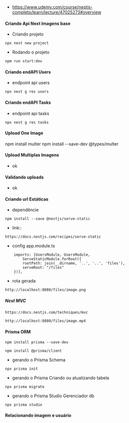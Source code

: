 * https://www.udemy.com/course/nestjs-completo/learn/lecture/47025273#overview


#### Criando Api Next Imagens base

* Criando projeto
```
npx nest new project
```

* Rodando o projeto
```
npm run start:dev
```

#### Criando endAPI Users

* endpoint api users
```
npx nest g res users
```

#### Criando endAPI Tasks

* endpoint api tasks
```
npx nest g res tasks
```

#### Upload One Image
npm install multer
npm install --save-dev @types/multer

#### Upload Multiplas Imagens
* ok

#### Validando uploads
* ok

#### Criando url Estáticas
* dependêncie
```
npm install --save @nestjs/serve-static
```

* link::
```
https://docs.nestjs.com/recipes/serve-static
```

* config app.module.ts
```
    imports: [UsersModule, UsersModule, 
        ServeStaticModule.forRoot({
        rootPath: join(__dirname, '..', '..', 'files'),
        serveRoot: "/files"
    })],
```

* rota gerada
```
http://localhost:8080/files/image.png
```

##### Nest MVC
```
https://docs.nestjs.com/techniques/mvc
```

```
http://localhost:8080/files/image.mp4
```

#### Prisma ORM
```
npm install prisma --save-dev
```

```
npm install @prisma/client
```

* gerando o Prisma Schema
```
npx prisma init
```

* gerando o Prisma Criando ou atualizando tabela
```
npx prisma migrate
```

* gerando o Prisma Studio Gerenciador db
```
npx prisma studio
```

#### Relacionando imagem e usuário
